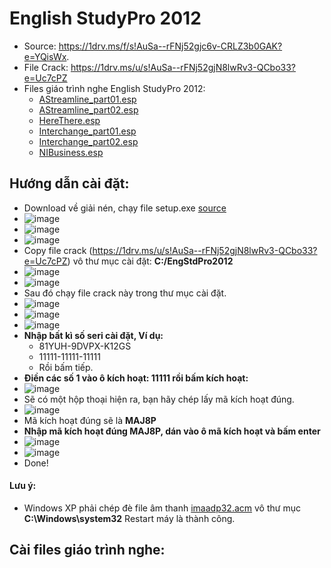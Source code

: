 # English StudyPro 2012
- Source: https://1drv.ms/f/s!AuSa--rFNj52gjc6v-CRLZ3b0GAK?e=YQisWx.
- File Crack: https://1drv.ms/u/s!AuSa--rFNj52gjN8lwRv3-QCbo33?e=Uc7cPZ
- Files giáo trình nghe English StudyPro 2012:
  - [AStreamline_part01.esp](https://1drv.ms/u/s!AuSa--rFNj52gjC6YudQSkhSv2ol?e=3yZuY9)
  - [AStreamline_part02.esp](https://1drv.ms/u/s!AuSa--rFNj52gi13hN7NpZ8qIjuQ?e=aRVrZL)
  - [HereThere.esp](https://1drv.ms/u/s!AuSa--rFNj52gi6tGpKI4rcmMBa3?e=DEhUEi)
  - [Interchange_part01.esp](https://1drv.ms/u/s!AuSa--rFNj52gjXFZmV4xOlYj0LK?e=SUdU3V)
  - [Interchange_part02.esp](https://1drv.ms/u/s!AuSa--rFNj52gjHTUTVQ_DB3cHob?e=OCg7CI)
  - [NIBusiness.esp](https://1drv.ms/u/s!AuSa--rFNj52gjI7MJF-eKSFYLcZ?e=QV5Syj)

## Hướng dẫn cài đặt: 
  - Download về giải nén, chạy file setup.exe [source](https://1drv.ms/f/s!AuSa--rFNj52gjc6v-CRLZ3b0GAK?e=YQisWx)
  - ![image](https://github.com/BsNgChiThanh/EnglishStudyPro2012/assets/82578024/024e9164-456a-44bd-ae85-4fa46905483f)
  - ![image](https://github.com/BsNgChiThanh/EnglishStudyPro2012/assets/82578024/fd671d4f-02de-4f13-8b25-677f0f785604)
  - ![image](https://github.com/BsNgChiThanh/EnglishStudyPro2012/assets/82578024/d8e10902-5ed1-4176-b134-d35aa3acdb08)
  - Copy file crack (https://1drv.ms/u/s!AuSa--rFNj52gjN8lwRv3-QCbo33?e=Uc7cPZ) vô thư mục cài đặt: **C:/EngStdPro2012**
  - ![image](https://github.com/BsNgChiThanh/EnglishStudyPro2012/assets/82578024/1f7ade8c-71d8-4a23-b3aa-1e907eb7fe36)
  - ![image](https://github.com/BsNgChiThanh/EnglishStudyPro2012/assets/82578024/8e50840a-cdd6-49e1-80b3-a1747be2c1f6)
  - Sau đó chạy file crack này trong thư mục cài đặt.
  - ![image](https://github.com/BsNgChiThanh/EnglishStudyPro2012/assets/82578024/152d41e2-fb5d-4c30-8f04-ed7f6a3f9f60)
  - ![image](https://github.com/BsNgChiThanh/EnglishStudyPro2012/assets/82578024/33e4acfa-fd0e-4576-93d5-0a3c3375409a)
  - ![image](https://github.com/BsNgChiThanh/EnglishStudyPro2012/assets/82578024/8c915d4a-fbe5-4b3d-9f9e-d15671475c52)
  - **Nhập bất kì số seri cài đặt, Ví dụ:**
    - 81YUH-9DVPX-K12GS
    - 11111-11111-11111
    - Rồi bấm tiếp.
  - **Điền các số 1 vào ô kích hoạt: 11111 rồi bấm kích hoạt:**
  - ![image](https://github.com/BsNgChiThanh/EnglishStudyPro2012/assets/82578024/8c086707-c137-4f42-8e3f-9befef6d23c4)
  - Sẽ có một hộp thoại hiện ra, bạn hãy chép lấy mã kích hoạt đúng.
  - ![image](https://github.com/BsNgChiThanh/EnglishStudyPro2012/assets/82578024/bb64c0cf-c95f-4219-a121-941a836daddf)
  - Mã kích hoạt đúng sẽ là **MAJ8P**
  - **Nhập mã kích hoạt đúng MAJ8P, dán vào ô mã kích hoạt và bấm enter**
  - ![image](https://github.com/BsNgChiThanh/EnglishStudyPro2012/assets/82578024/b895ab33-8ded-4c51-a4f3-9b42bc6e8179)
  - ![image](https://github.com/BsNgChiThanh/EnglishStudyPro2012/assets/82578024/6c97e362-6a9d-4337-aab2-a0ee714e59d5) 
- Done!

#### Lưu ý:
  - Windows XP phải chép đè file âm thanh [imaadp32.acm](https://1drv.ms/u/s!AuSa--rFNj52gi_FqDijHa26c1-c?e=pFeioH) vô thư mục **C:\Windows\system32** Restart máy là thành công.

## Cài files giáo trình nghe:
